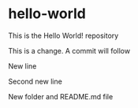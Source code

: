 # hello-world
This is the Hello World! repository

This is a change. A commit will follow

New line

Second new line

New folder and README.md file